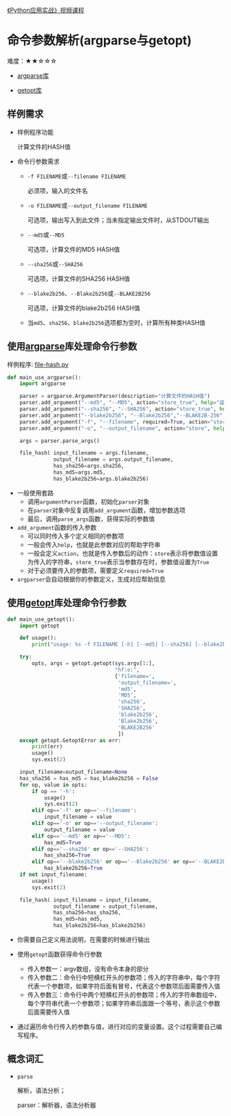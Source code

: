 [《Python应用实战》视频课程](https://study.163.com/course/courseMain.htm?courseId=1209533804&share=2&shareId=400000000624093)

# 命令参数解析(argparse与getopt)

难度：★★☆☆☆

- [argparse库](https://docs.python.org/3/library/argparse.html)

- [getopt库](https://docs.python.org/3/library/getopt.html)

## 样例需求

- 样例程序功能

   计算文件的HASH值

- 命令行参数需求
    - `-f FILENAME`或`--filename FILENAME`

      必须项，输入的文件名

    - `-o FILENAME`或`--output_filename FILENAME`

      可选项，输出写入到此文件；当未指定输出文件时，从STDOUT输出

    - `--md5`或`--MD5`

      可选项，计算文件的MD5 HASH值

    - `--sha256`或`--SHA256`

      可选项，计算文件的SHA256 HASH值

    - `--blake2b256`、`--Blake2b256`或`--BLAKE2B256`

      可选项，计算文件的blake2b256 HASH值

    - 当`md5`、`sha256`、`blake2b256`选项都为空时，计算所有种类HASH值

## 使用[argparse](https://docs.python.org/3/library/argparse.html)库处理命令行参数

样例程序: [file-hash.py](programs/file-hash.py)

```python
def main_use_argparse():
    import argparse

    parser = argparse.ArgumentParser(description="计算文件的HASH值")
    parser.add_argument("--md5", "--MD5", action="store_true", help="运行MD5算法")
    parser.add_argument("--sha256", "--SHA256", action="store_true", help="运行SHA256算法")
    parser.add_argument("--blake2b256", "--Blake2b256","--BLAKE2B-256", action="store_true", help="运行BLAKE2B256算法")
    parser.add_argument("-f", "--filename", required=True, action="store", help="输入文件名")
    parser.add_argument("-o", "--output_filename", action="store", help="输出文件名")

    args = parser.parse_args()

    file_hash( input_filename = args.filename,
               output_filename = args.output_filename,
               has_sha256=args.sha256,
               has_md5=args.md5,
               has_blake2b256=args.blake2b256)
```

- 一般使用套路
    - 调用`argumentParser`函数，初始化`parser`对象
    - 在`parser`对象中反复调用`add_argument`函数，增加参数选项
    - 最后，调用`parse_args`函数，获得实际的参数值
- `add_argument`函数的传入参数
    - 可以同时传入多个定义相同的参数项
    - 一般会传入`help`，也就是此参数对应的帮助字符串
    - 一般会定义`action`，也就是传入参数后的动作：`store`表示将参数值设置为传入的字符串，`store_true`表示当参数存在时，参数值设置为`True`
    - 对于必须要传入的参数项，需要定义`required=True`
- `argparser`会自动根据你的参数定义，生成对应帮助信息


## 使用[getopt](https://docs.python.org/3/library/getopt.html)库处理命令行参数

```python
def main_use_getopt():
    import getopt

    def usage():
        print("usage: %s -f FILENAME [-h] [--md5] [--sha256] [--blake2b256] [-o OUTPUT_FILENAME]"%(sys.argv[0]))

    try:
        opts, args = getopt.getopt(sys.argv[1:],
                                   "hf:o:",
                                   ['filename=',
                                    'output_filename=',
                                    'md5',
                                    'MD5',
                                    'sha256',
                                    'SHA256',
                                    'blake2b256',
                                    'Blake2b256',
                                    'BLAKE2B256'
                                    ])
    except getopt.GetoptError as err:
        print(err)
        usage()
        sys.exit(2)

    input_filename=output_filename=None
    has_sha256 = has_md5 = has_blake2b256 = False
    for op, value in opts:
        if op == '-h':
            usage()
            sys.exit(2)
        elif op=='-f' or op=='--filename':
            input_filename = value
        elif op=='-o' or op=='--output_filename':
            output_filename = value
        elif op=='--md5' or op=='--MD5':
            has_md5=True
        elif op=='--sha256' or op=='--SHA256':
            has_sha256=True
        elif op=='--blake2b256' or op=='--Blake2b256' or op=='--BLAKE2B256':
            has_blake2b256=True
    if not input_filename:
        usage()
        sys.exit(2)

    file_hash( input_filename = input_filename,
               output_filename = output_filename,
               has_sha256=has_sha256,
               has_md5=has_md5,
               has_blake2b256=has_blake2b256)        
```
- 你需要自己定义用法说明，在需要的时候进行输出
- 使用`getopt`函数获得命令行参数

    - 传入参数一：argv数组，没有命令本身的部分
    - 传入参数二：命令行中短横杠开头的参数项；传入的字符串中，每个字符代表一个参数项，如果字符后面有冒号，代表这个参数项后面需要传入值
    - 传入参数三：命令行中两个短横杠开头的参数项；传入的字符串数组中，每个字符串代表一个参数项；如果字符串后面跟一个等号，表示这个参数后面需要传入值
- 通过遍历命令行传入的参数与值，进行对应的变量设置。这个过程需要自己编写程序。

## 概念词汇

- `parse`

  解析，语法分析；

  parser：解析器，语法分析器

